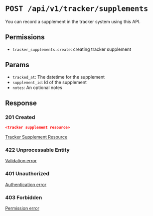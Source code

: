 # `POST /api/v1/tracker/supplements`
You can record a supplement in the tracker system using this API.


## Permissions

- `tracker_supplements.create`: creating tracker supplement

## Params

- `tracked_at`: The datetime for the supplement
- `supplement_id`: Id of the supplement
- `notes`: An optional notes

## Response

### 201 Created
```json
<tracker supplement resource>
```

[Tracker Supplement Resource](tracker_supplement_resource.md)

### 422 Unprocessable Entity
[Validation error](../../_globals/validation-errors.md)

### 401 Unauthorized
[Authentication error](../../_globals/authentication-errors.md)

### 403 Forbidden
[Permission error](../../_globals/permission-errors.md)
